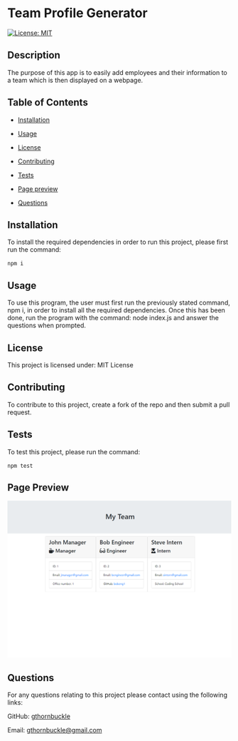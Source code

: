 # Team Profile Generator
[![License: MIT](https://img.shields.io/badge/License-MIT-yellow.svg)](https://opensource.org/licenses/MIT)

## Description

The purpose of this app is to easily add employees and their information to a team which is then displayed on a webpage.

## Table of Contents

* [Installation](#installation)

* [Usage](#usage)

* [License](#license)

* [Contributing](#contributing)

* [Tests](#tests)

* [Page preview](#page-preview)

* [Questions](#questions)

## Installation

To install the required dependencies in order to run this project, please first run the command:
~~~
npm i
~~~

## Usage

To use this program, the user must first run the previously stated command, npm i, in order to install all the required dependencies. Once this has been done, run the program with the command: node index.js and answer the questions when prompted.

## License

This project is licensed under: MIT License

## Contributing

To contribute to this project, create a fork of the repo and then submit a pull request.

## Tests

To test this project, please run the command:
~~~
npm test
~~~

## Page Preview

![page preview](./pagepreview.PNG)

## Questions

For any questions relating to this project please contact using the following links:

GitHub: [gthornbuckle](https://github.com/gthornbuckle/)

Email: gthornbuckle@gmail.com
